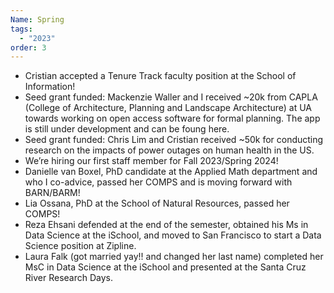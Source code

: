 ```yaml
---
Name: Spring
tags:
  - "2023"
order: 3
---
```

* Cristian accepted a Tenure Track faculty position at the School of Information!
* Seed grant funded: Mackenzie Waller and I received ~20k from CAPLA (College of Architecture, Planning and Landscape Architecture) at UA towards working on open access software for formal planning. The app is still under development and can be foung here.
* Seed grant funded: Chris Lim and Cristian received ~50k for conducting research on the impacts of power outages on human health in the US.
* We’re hiring our first staff member for Fall 2023/Spring 2024!
* Danielle van Boxel, PhD candidate at the Applied Math department and who I co-advice, passed her COMPS and is moving forward with BARN/BARM!
* Lia Ossana, PhD at the School of Natural Resources, passed her COMPS!
* Reza Ehsani defended at the end of the semester, obtained his Ms in Data Science at the iSchool, and moved to San Francisco to start a Data Science position at Zipline.
* Laura Falk (got married yay!! and changed her last name) completed her MsC in Data Science at the iSchool and presented at the Santa Cruz River Research Days.
